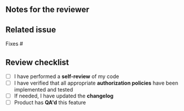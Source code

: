 ## Notes for the reviewer



## Related issue

Fixes #

## Review checklist

- [ ] I have performed a **self-review** of my code
- [ ] I have verified that all appropriate **authorization policies** have been implemented and tested
- [ ] If needed, I have updated the **changelog**
- [ ] Product has **QA'd** this feature

